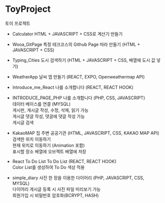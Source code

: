 # ToyProject
토이 프로젝트

- Calculator
    HTML + JAVASCRIPT + CSS로 계산기 만들기

- Wooa_GitPage
    특정 테크코스의 Github Page 따라 만들기 (HTML + JAVASCRIPT + CSS)

- Typing_Cities
    도시 검색하기 (HTML + JAVASCRIPT + CSS, 배열에 도시 값 넣기)

- WeatherApp
    날씨 앱 만들기 (REACT, EXPO, Openweathermap API)

- Introduce_me_React
    나를 소개합니다 (REACT, REACT HOOK)

- INTRODUCE_PAGE_PHP
    나를 소개합니다 (PHP, CSS, JAVASCRIPT)<br>
    데이터 베이스를 연결 (MYSQL)<br>
    게시판, 게시글 작성, 수정, 삭제, 읽기 가능<br>
    게시글 댓글 작성, 댓글에 댓글 작성 가능<br>
    게시글 검색

- KakaoMAP
    집 주변 공공기관 (HTML, JAVASCRIPT, CSS, KAKAO MAP API)<br>
    검색한 위치 이동하기<br>
    현재 위치로 이동하기 (Animation 포함)<br>
    표시할 장소 배열에 오브젝트 배열에 저장

- React To Do List
    To Do List (REACT, REACT HOOK)<br>
    Color List를 생성하여 To Do 색상 적용

- simple_diary
    사진 한 장을 이용한 다이어리 (PHP, JAVASCRIPT, CSS, MYSQL)<br>
    다이어리 게시글 등록 시 사진 파일 미리보기 가능<br>
    회원가입 시 비밀번호 암호화(BCRYPT, HASH)